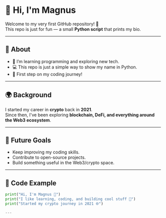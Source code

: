 # 👋 Hi, I'm Magnus  

Welcome to my very first GitHub repository! 🎉  
This repo is just for fun — a small **Python script** that prints my bio.  

---

## 📌 About
- 🌱 I’m learning programming and exploring new tech.  
- 💻 This repo is just a simple way to show my name in Python.  
- 🚀 First step on my coding journey!  

---

## 🌍 Background
I started my career in **crypto** back in **2021**.  
Since then, I've been exploring **blockchain, DeFi, and everything around the Web3 ecosystem**.  

---

## 🎯 Future Goals
- Keep improving my coding skills.  
- Contribute to open-source projects.  
- Build something useful in the Web3/crypto space.  

---

## 🐍 Code Example
```python
print("Hi, I'm Magnus 👋")
print("I like learning, coding, and building cool stuff 🚀")
print("Started my crypto journey in 2021 🌐")

---

